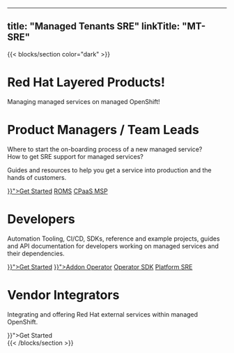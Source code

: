 
---
title: "Managed Tenants SRE"
linkTitle: "MT-SRE"
---

{{< blocks/section color="dark" >}}
<div class="cover-section">
  <h1 class="display-1">Red Hat Layered Products!</h1>
	<p class="lead">Managing managed services on managed OpenShift!</p>

  <div class="mt-5 animate__animated animate__slideInLeft animate__fast">
    <h1>Product Managers / Team Leads</h1>
    <p>
      Where to start the on-boarding process of a new managed service?<br>
      How to get SRE support for managed services?
    </p>
    <p>
      Guides and resources to help you get a service into production and the hands of customers.
    </p>
    <a class="btn btn-lg btn-primary mr-3 mb-4" href="{{< relref "/docs/onboarding" >}}">Get Started</a>
    <a class="btn btn-lg btn-outline-light mr-3 mb-4" href="https://source.redhat.com/communitiesatredhat/communitiesofpractice/cross_cutting_co/managed_services_cop/wiki/draft_how_to_get_started_with_roms_repeatable_onboarding_for_managed_services">ROMS</a>
    <a class="btn btn-lg btn-outline-light mr-3 mb-4"
      href="https://cpaas.pages.redhat.com/documentation/">CPaaS MSP</a>
  </div>

  <div class="mt-5 animate__animated animate__slideInLeft animate__fast animate__delay-1s">
    <h1>Developers</h1>
    <p>
      Automation Tooling, CI/CD, SDKs, reference and example projects, guides and API documentation for developers working on managed services and their dependencies.
    </p>
    <a class="btn btn-lg btn-primary mr-3 mb-4" href="{{< relref "/docs/developer-hub" >}}">Get Started</a>
    <a class="btn btn-lg btn-outline-light mr-3 mb-4" href="{{< relref "/docs/developer-hub/addon-operator" >}}">Addon Operator</a>
    <a class="btn btn-lg btn-outline-light mr-3 mb-4" href="https://sdk.operatorframework.io/docs/">Operator SDK</a>
    <a class="btn btn-lg btn-outline-light mr-3 mb-4" href="https://source.redhat.com/groups/public/openshiftplatformsre">Platform SRE</a>
  </div>

  <div class="mt-5 animate__animated animate__slideInLeft animate__fast animate__delay-2s">
    <h1>Vendor Integrators</h1>
    <p>Integrating and offering Red Hat external services within managed OpenShift.</p>
    <a class="btn btn-lg btn-primary mr-3 mb-4" hrsef="{{< relref "/docs/integrator-hub" >}}">Get Started</a>
  </div>
</div>
{{< /blocks/section >}}
